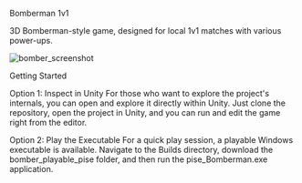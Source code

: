 Bomberman 1v1

3D Bomberman-style game, designed for local 1v1 matches with various power-ups.

![bomber_screenshot](https://github.com/user-attachments/assets/489f848c-db0f-472a-81a3-1c5ed7836e54)

Getting Started

Option 1: Inspect in Unity
For those who want to explore the project's internals, you can open and explore it directly within Unity. Just clone the repository, open the project in Unity, and you can run and edit the game right from the editor.

Option 2: Play the Executable
For a quick play session, a playable Windows executable is available. Navigate to the Builds directory, download the bomber_playable_pise folder, and then run the pise_Bomberman.exe application.
